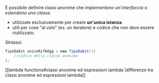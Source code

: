 È possibile definire classi anonime che *implementano un'interfaccia* o *estendono una classe*.
- utilizzate esclusivamente per creare **un'unica istanza**.
- utili per cose "al volo" (es. un iteratore) e codice che non deve essere riutilizzato.

Sintassi:
```java
TipoDaEst unicoRifAOgg = new TipoDaEst(){
	//codice della classe anonima
};
```

[[lambda functions#classi anonime ed espressioni lambda |differenze tra classi anonime ed espressioni lambda]]